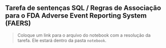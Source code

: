 ## Tarefa de sentenças SQL / Regras de Associação para o FDA Adverse Event Reporting System (FAERS)

> Coloque um link para o arquivo do notebook com a resolução da tarefa. Ele estará dentro da pasta `notebook`.
